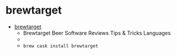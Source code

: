 # brewtarget
- [brewtarget](http://www.brewtarget.org/)
  -  Brewtarget Beer Software Reviews Tips & Tricks Languages
  - 
  - `brew cask install brewtarget`
